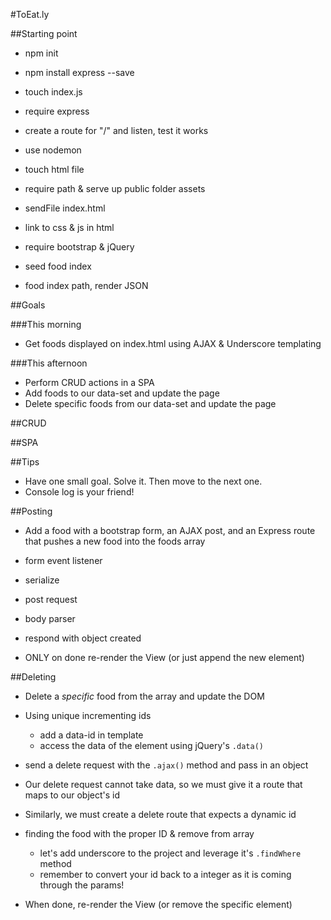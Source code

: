 #ToEat.ly

##Starting point

* npm init
* npm install express --save

* touch index.js
* require express
* create a route for "/" and listen, test it works

* use nodemon

* touch html file
* require path & serve up public folder assets
* sendFile index.html
* link to css & js in html

* require bootstrap & jQuery

* seed food index

* food index path, render JSON


##Goals

###This morning
* Get foods displayed on index.html using AJAX & Underscore templating

###This afternoon
* Perform CRUD actions in a SPA
* Add foods to our data-set and update the page
* Delete specific foods from our data-set and update the page 



##CRUD

##SPA

##Tips

* Have one small goal. Solve it. Then move to the next one.
* Console log is your friend!

##Posting
* Add a food with a bootstrap form, an AJAX post, and an Express route that pushes a new food into the foods array

* form event listener
* serialize
* post request
* body parser
* respond with object created
* ONLY on done re-render the View (or just append the new element)

##Deleting
* Delete a *specific* food from the array and update the DOM

* Using unique incrementing ids
	* add a data-id in template
	* access the data of the element using jQuery's `.data()`
* send a delete request with the `.ajax()` method and pass in an object 
* Our delete request cannot take data, so we must give it a route that maps to our object's id
* Similarly, we must create a delete route that expects a dynamic id
* finding the food with the proper ID & remove from array
	* let's add underscore to the project and leverage it's `.findWhere` method
	* remember to convert your id back to a integer as it is coming through the params!
* When done, re-render the View (or remove the specific element)